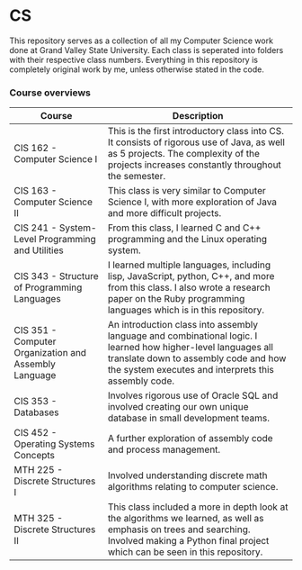 # CS
 
This repository serves as a collection of all my Computer Science work done at Grand Valley State University. Each class is seperated into folders with their respective class numbers. Everything in this repository is completely original work by me, unless otherwise stated in the code.

### Course overviews
Course | Description
-------- | -----------
CIS 162 - Computer Science I | This is the first introductory class into CS. It consists of rigorous use of Java, as well as 5 projects. The complexity of the projects increases constantly throughout the semester. 
CIS 163 - Computer Science II | This class is very similar to Computer Science I, with more exploration of Java and more difficult projects.
CIS 241 - System-Level Programming and Utilities | From this class, I learned C and C++ programming and the Linux operating system. 
CIS 343 - Structure of Programming Languages | I learned multiple languages, including lisp, JavaScript, python, C++, and more from this class. I also wrote a research paper on the Ruby programming languages which is in this repository. 
CIS 351 - Computer Organization and Assembly Language | An introduction class into assembly language and combinational logic. I learned how higher-level languages all translate down to assembly code and how the system executes and interprets this assembly code.
CIS 353 - Databases | Involves rigorous use of Oracle SQL and involved creating our own unique database in small development teams. 
CIS 452 - Operating Systems Concepts | A further exploration of assembly code and process management.
MTH 225 - Discrete Structures I | Involved understanding discrete math algorithms relating to computer science. 
MTH 325 - Discrete Structures II | This class included a more in depth look at the algorithms we learned, as well as emphasis on trees and searching. Involved making a Python final project which can be seen in this repository.
